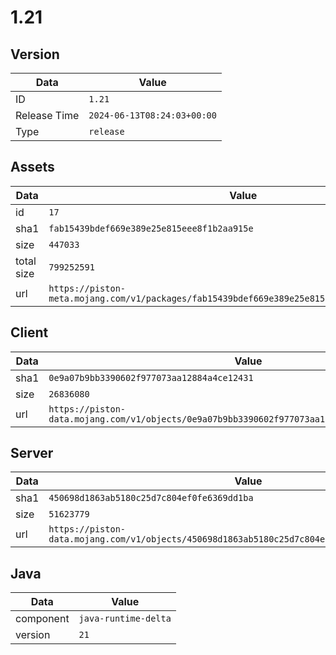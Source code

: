 # 1.21

## Version

|**Data**        | **Value**                 |
|----------------|-------------------------|
| ID   | ```1.21```   |
| Release Time   | ```2024-06-13T08:24:03+00:00```   |
| Type   | ```release```   |

## Assets

|**Data**        | **Value**                 |
|----------------|-------------------------|
| id   | ```17```   |
| sha1   | ```fab15439bdef669e389e25e815eee8f1b2aa915e```   |
| size   | ```447033```   |
| total size  | ```799252591```  |
| url       | ```https://piston-meta.mojang.com/v1/packages/fab15439bdef669e389e25e815eee8f1b2aa915e/17.json``` |

## Client

|**Data**        | **Value**                 |
|----------------|-------------------------|
| sha1   | ```0e9a07b9bb3390602f977073aa12884a4ce12431```   |
| size   | ```26836080```   |
| url       | ```https://piston-data.mojang.com/v1/objects/0e9a07b9bb3390602f977073aa12884a4ce12431/client.jar``` |

## Server

|**Data**        | **Value**                 |
|----------------|-------------------------|
| sha1   | ```450698d1863ab5180c25d7c804ef0fe6369dd1ba```   |
| size   | ```51623779```   |
| url       | ```https://piston-data.mojang.com/v1/objects/450698d1863ab5180c25d7c804ef0fe6369dd1ba/server.jar``` |

## Java

|**Data**        | **Value**                 |
|----------------|-------------------------|
| component   | ```java-runtime-delta```   |
| version   | ```21```   |